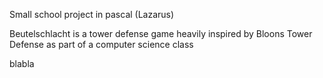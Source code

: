 Small school project in pascal (Lazarus)

Beutelschlacht is a tower defense game heavily inspired by Bloons Tower Defense as part of a computer science class

blabla
